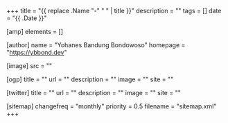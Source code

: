 +++
title = "{{ replace .Name "-" " " | title }}"
description = ""
tags = []
date = "{{ .Date }}"

[amp]
    elements = []

[author]
    name = "Yohanes Bandung Bondowoso"
    homepage = "https://ybbond.dev"

[image]
    src = ""

[ogp]
    title = ""
    url = ""
    description = ""
    image = ""
    site = ""

[twitter]
    title = ""
    url = ""
    description = ""
    image = ""
    site = ""

[sitemap]
    changefreq = "monthly"
    priority = 0.5
    filename = "sitemap.xml"
+++

